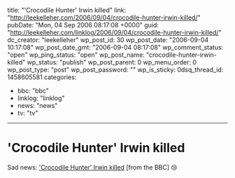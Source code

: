 title: "'Crocodile Hunter' Irwin killed"
link: "http://leekelleher.com/2006/09/04/crocodile-hunter-irwin-killed/"
pubDate: "Mon, 04 Sep 2006 08:17:08 +0000"
guid: "http://leekelleher.com/linklog/2006/09/04/crocodile-hunter-irwin-killed/"
dc_creator: "leekelleher"
wp_post_id: 30
wp_post_date: "2006-09-04 10:17:08"
wp_post_date_gmt: "2006-09-04 08:17:08"
wp_comment_status: "open"
wp_ping_status: "open"
wp_post_name: "crocodile-hunter-irwin-killed"
wp_status: "publish"
wp_post_parent: 0
wp_menu_order: 0
wp_post_type: "post"
wp_post_password: ""
wp_is_sticky: 0dsq_thread_id: 1458605581
categories:
  - bbc: "bbc"
  - linklog: "linklog"
  - news: "news"
  - tv: "tv"

---

# 'Crocodile Hunter' Irwin killed

Sad news: <a href="http://news.bbc.co.uk/1/hi/world/asia-pacific/5311298.stm" >'Crocodile Hunter' Irwin killed</a> [from the BBC] :cry: